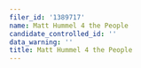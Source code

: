 ```yaml
---
filer_id: '1389717'
name: Matt Hummel 4 the People
candidate_controlled_id: ''
data_warning: ''
title: Matt Hummel 4 the People
---
```

